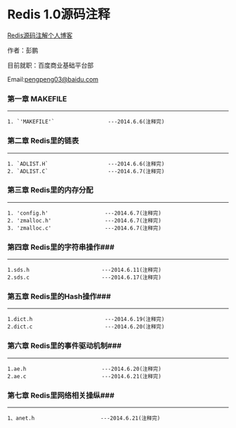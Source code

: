 Redis 1.0源码注释
======================

<a href="http://www.yanyulin.info/tag/redisyuan-ma-pou-xi.html" target="_blank">
Redis源码注解个人博客
</a>

作者：彭鹏

目前就职：百度商业基础平台部

Email:pengpeng03@baidu.com


### 第一章  MAKEFILE  ###

---

	1. `'MAKEFILE'` 				---2014.6.6(注释完)

### 第二章  Redis里的链表 ###
---

	1. `ADLIST.H`  					---2014.6.6(注释完)
	2. `ADLIST.C`                   ---2014.6.7(注释完)

### 第三章  Redis里的内存分配 ###
---

	1. 'config.h'                  ---2014.6.7(注释完)
	2. 'zmalloc.h'                 ---2014.6.7(注释完)
	3. 'zmalloc.c'                 ---2014.6.7(注释完)

### 第四章  Redis里的字符串操作###
---

	1.sds.h                       ---2014.6.11(注释完)
	2.sds.c                       ---2014.6.17(注释完)

### 第五章  Redis里的Hash操作###
---

	1.dict.h                       ---2014.6.19(注释完)
    2.dict.c                       ---2014.6.20(注释完)

### 第六章  Redis里的事件驱动机制###
---

	1.ae.h                        ---2014.6.20(注释完)
    2.ae.c                        ---2014.6.21(注释完)

### 第七章  Redis里网络相关操纵###
---

	1、anet.h                     ---2014.6.21(注释完)
